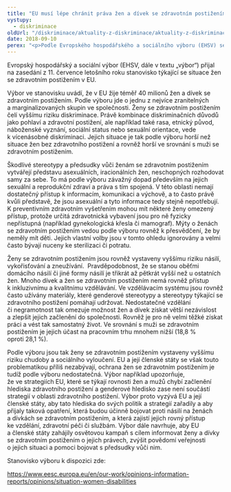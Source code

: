 ```yaml
---
title: "EU musí lépe chránit práva žen a dívek se zdravotním postižením, vyzývá EHSV"
vystupy:
  - diskriminace
oldUrl: "/diskriminace/aktuality-z-diskriminace/aktuality-z-diskriminace-2018/eu-musi-lepe-chranit-prava-zen-a-divek-se-zdravotnim-postizenim-vyzyva-ehsv/"
date: 2018-09-10
perex: "<p>Podle Evropského hospodářského a sociálního výboru (EHSV) se ženy se zdravotním postižením stále potýkají s různými formami diskriminace a často jim hrozí sociální vyloučení a chudoba.</p>"
---
```


<!-- imported from the old website -->

<p>Evropský hospodářský a sociální výbor (EHSV, dále v textu „výbor“) přijal na zasedání z 11. července letošního roku stanovisko týkající se situace žen se zdravotním postižením v EU. </p> <p>Výbor ve stanovisku uvádí, že v EU žije téměř 40 milionů žen a dívek se zdravotním postižením. Podle výboru jde o jednu z nejvíce zranitelných a marginalizovaných skupin ve společnosti. Ženy se zdravotním postižením čelí vyššímu riziku diskriminace. Právě kombinace diskriminačních důvodů jako pohlaví a zdravotní postižení, ale například také rasa, etnický původ, náboženské vyznání, sociální status nebo sexuální orientace, vede k vícenásobné diskriminaci. Jejich situace je tak podle výboru horší než situace žen bez zdravotního postižení a rovněž horší ve srovnání s muži se zdravotním postižením. </p> <p>Škodlivé stereotypy a předsudky vůči ženám se zdravotním postižením vytvářejí představu asexuálních, iracionálních žen, neschopných rozhodovat samy za sebe. To má podle výboru závažný dopad především na jejich sexuální a reprodukční zdraví a práva s tím spojená. V této oblasti nemají dostatečný přístup k informacím, komunikaci a výchově, a to často právě kvůli představě, že jsou asexuální a tyto informace tedy stejně nepotřebují. K preventivním zdravotním vyšetřením mohou mít některé ženy omezený přístup, protože určitá zdravotnická vybavení jsou pro ně fyzicky nepřístupná (například gynekologická křesla či mamograf). Mýty o ženách se zdravotním postižením vedou podle výboru rovněž k přesvědčení, že by neměly mít děti. Jejich vlastní volby jsou v tomto ohledu ignorovány a velmi často bývají nuceny ke sterilizaci či potratu. </p> <p>Ženy se zdravotním postižením jsou rovněž vystaveny vyššímu riziku násilí, vykořisťování a zneužívání.  Pravděpodobnost, že se stanou oběťmi domácího násilí či jiné formy násilí je třikrát až pětkrát vyšší než u ostatních žen. Mnoho dívek a žen se zdravotním postižením nemá rovněž přístup k inkluzivnímu a kvalitnímu vzdělávání. Ve vzdělávacím systému jsou rovněž často užívány materiály, které genderové stereotypy a stereotypy týkající se zdravotního postižení pomáhají udržovat. Nedostatečné vzdělání či negramotnost tak omezuje možnost žen a dívek získat větší nezávislost a zlepšit jejich začlenění do společnosti. Rovněž je pro ně velmi těžké získat práci a vést tak samostatný život. Ve srovnání s muži se zdravotním postižením je jejich účast na pracovním trhu mnohem nižší (18,8 % oproti 28,1 %). </p> <p>Podle výboru jsou tak ženy se zdravotním postižením vystaveny vyššímu riziku chudoby a sociálního vyloučení. EU a její členské státy se však touto problematikou příliš nezabývají, ochrana žen se zdravotním postižením je tudíž podle výboru nedostatečná. Výbor například upozorňuje, že ve strategiích EU, které se týkají rovnosti žen a mužů chybí začlenění hlediska zdravotního postižení a genderové hledisko zase není součástí strategií v oblasti zdravotního postižení. Výbor proto vyzývá EU a její členské státy, aby tato hlediska do svých politik a strategií zařadily a aby přijaly taková opatření, která budou účinně bojovat proti násilí na ženách a dívkách se zdravotním postižením, a která zajistí jejich rovný přístup ke vzdělání, zdravotní péči či službám. Výbor dále navrhuje, aby EU a členské státy zahájily osvětovou kampaň s cílem informovat ženy a dívky se zdravotním postižením o jejich právech, zvýšit povědomí veřejnosti o jejich situaci a pomoci bojovat s předsudky vůči nim.</p> <p>Stanovisko výboru k dispozici zde:</p> <p><a href="https://www.eesc.europa.eu/en/our-work/opinions-information-reports/opinions/situation-women-disabilities" target="_blank">https://www.eesc.europa.eu/en/our-work/opinions-information-reports/opinions/situation-women-disabilities</a></p>
